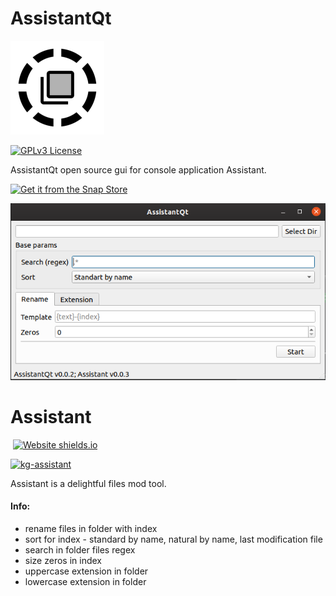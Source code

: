 AssistantQt
===================

![picture](assistantQt/data/icon_preview.png)

[![GPLv3 License](https://img.shields.io/badge/License-GPL%20v3-yellow.svg)](https://opensource.org/licenses/)

AssistantQt open source gui for console application Assistant.

[![Get it from the Snap Store](https://snapcraft.io/static/images/badges/en/snap-store-black.svg)](https://snapcraft.io/kg-assistantQt)

![picture](assistantQt/data/screenshot.png)

Assistant
===================

&nbsp;[![Website shields.io](https://img.shields.io/website?up_message=Assistant&url=https%3A%2F%2Fgithub.com%2Fkeygenqt%2Fassistant)](https://github.com/keygenqt/assistant)

[![kg-assistant](https://snapcraft.io//kg-assistant/badge.svg)](https://snapcraft.io/kg-assistant)

Assistant is a delightful files mod tool.

#### Info:

* rename files in folder with index
* sort for index - standard by name, natural by name, last modification file
* search in folder files regex
* size zeros in index
* uppercase extension in folder
* lowercase extension in folder